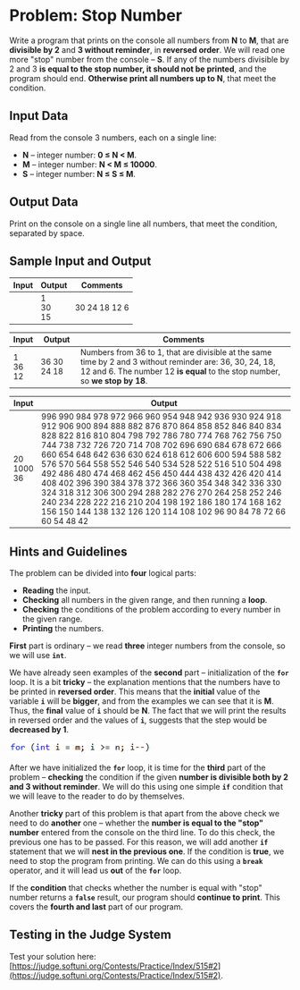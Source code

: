 # Problem: Stop Number

Write a program that prints on the console all numbers from **N** to **M**, that are **divisible by 2** and **3 without reminder**, in **reversed order**. We will read one more "stop" number from the console – **S**. If any of the numbers divisible by 2 and 3 **is equal to the stop number, it should not be printed**, and the program should end. **Otherwise print all numbers up to N**, that meet the condition.

## Input Data

Read from the console 3 numbers, each on a single line:
* **N** – integer number: **0 &le; N &lt; M**.
* **M** – integer number: **N &lt; M &le; 10000**.
* **S** – integer number: **N &le; S &le; M**.

## Output Data

Print on the console on a single line all numbers, that meet the condition, separated by space. 

## Sample Input and Output

| Input | Output | Comments |
| --- | --- | --- |
||1<br>30<br>15|30 24 18 12 6|Numbers from 30 to 1, that are divisible at the same time by 2 and 3 without reminder are: 30, 24, 18, 12 and 6. The number 15 **is not equal** to any, so the sequence **continues**.|

| Input | Output | Comments |
| --- | --- | --- |
|1<br>36<br>12|36 30 24 18|Numbers from 36 to 1, that are divisible at the same time by 2 and 3 without reminder are: 36, 30, 24, 18, 12 and 6. The number 12 **is equal** to the stop number, so **we stop by 18**.|

| Input | Output |
| --- | --- |
|20<br>1000<br>36|996 990 984 978 972 966 960 954 948 942 936 930 924 918 912 906 900 894 888 882 876 870 864 858 852 846 840 834 828 822 816 810 804 798 792 786 780 774 768 762 756 750 744 738 732 726 720 714 708 702 696 690 684 678 672 666 660 654 648 642 636 630 624 618 612 606 600 594 588 582 576 570 564 558 552 546 540 534 528 522 516 510 504 498 492 486 480 474 468 462 456 450 444 438 432 426 420 414 408 402 396 390 384 378 372 366 360 354 348 342 336 330 324 318 312 306 300 294 288 282 276 270 264 258 252 246 240 234 228 222 216 210 204 198 192 186 180 174 168 162 156 150 144 138 132 126 120 114 108 102 96 90 84 78 72 66 60 54 48 42|

## Hints and Guidelines

The problem can be divided into **four** logical parts:
* **Reading** the input.
* **Checking** all numbers in the given range, and then running a **loop**.
* **Checking** the conditions of the problem according to every number in the given range.
* **Printing** the numbers.

**First** part is ordinary – we read **three** integer numbers from the console, so we will use **`int`**.

We have already seen examples of the **second** part – initialization of the **`for`** loop. It is a bit **tricky** – the explanation mentions that the numbers have to be printed in **reversed order**. This means that the **initial** value of the variable **`i`** will be **bigger**, and from the examples we can see that it is **M**. Thus, the **final** value of **`i`** should be **N**. The fact that we will print the results in reversed order and the values of **`i`**, suggests that the step would be **decreased by 1**.

![](/assets/chapter-7-exam-preparation-images/04.stop-number-1.png)

After we have initialized the **`for`** loop, it is time for the **third** part of the problem – **checking** the condition if the given **number is divisible both by 2 and 3 without reminder**. We will do this using one simple **`if`** condition that we will leave to the reader to do by themselves.

Another **tricky** part of this problem is that apart from the above check we need to do **another** one – whether the **number is equal to the "stop" number** entered from the console on the third line. To do this check, the previous one has to be passed. For this reason, we will add another **`if`** statement that we will **nest in the previous one**. If the condition is **true**, we need to stop the program from printing. We can do this using a **`break`** operator, and it will lead us **out** of the **`for`** loop.
 
If the **condition** that checks whether the number is equal with "stop" number returns a **`false`** result, our program should **continue to print**. This covers the **fourth and last** part of our program.

## Testing in the Judge System

Test your solution here:  [https://judge.softuni.org/Contests/Practice/Index/515#2](https://judge.softuni.org/Contests/Practice/Index/515#2).
